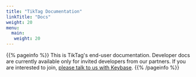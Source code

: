 ```yaml
---
title: "TikTag Documentation"
linkTitle: "Docs"
weight: 20
menu:
  main:
   weight: 20
---
```


{{% pageinfo %}}
This is TikTag's end-user documentation. Developer docs are currently available only for invited developers from our partners. If you are interested to join, [please talk to us with Keybase](https://keybase.io/team/tiktagus).
{{% /pageinfo %}}